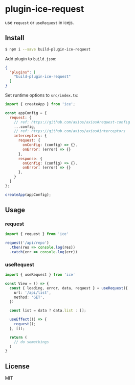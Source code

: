 # plugin-ice-request

use `request` or `useRequest` in icejs.

## Install

```bash
$ npm i --save build-plugin-ice-request
```

Add plugin to `build.json`:

```json
{
  "plugins": [
    "build-plugin-ice-request"
  ]
}
```

Set runtime options to `src/index.ts`:

```js
import { createApp } from 'ice';

const appConfig = {
  request: {
    // ref: https://github.com/axios/axios#request-config
    ...config,
    // ref: https://github.com/axios/axios#interceptors
    interceptors: {
      request: {
        onConfig: (config) => {},
        onError: (error) => {}
      },
      response: {
        onConfig: (config) => {},
        onError: (error) => {}
      },
    }
  }
};

createApp(appConfig);
```

## Usage

### request

```ts
import { request } from 'ice'

request('/api/repo')
  .then(res => console.log(res))
  .catch(err => console.log(err))
```

### useRequest

```ts
import { useRequest } from 'ice'

const View = () => {
  const { loading, error, data, request } = useRequest({
    url: '/api/list',
    method: 'GET',
  })

  const list = data ? data.list : [];

  useEffect(() => {
    request();
  }, []);

  return (
    // do somethings
  )
}
```
## License

MIT
